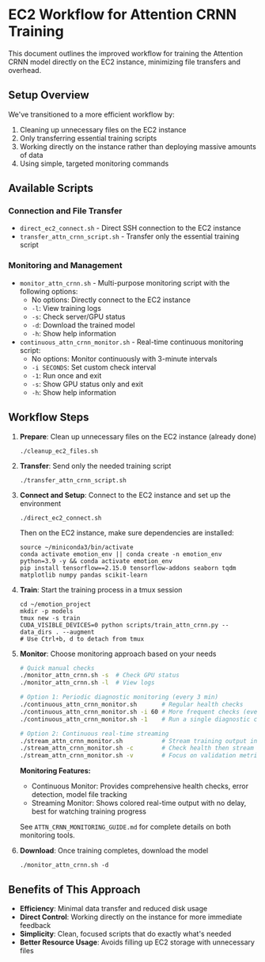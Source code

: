 # EC2 Workflow for Attention CRNN Training

This document outlines the improved workflow for training the Attention CRNN model directly on the EC2 instance, minimizing file transfers and overhead.

## Setup Overview

We've transitioned to a more efficient workflow by:

1. Cleaning up unnecessary files on the EC2 instance
2. Only transferring essential training scripts
3. Working directly on the instance rather than deploying massive amounts of data
4. Using simple, targeted monitoring commands

## Available Scripts

### Connection and File Transfer

- `direct_ec2_connect.sh` - Direct SSH connection to the EC2 instance
- `transfer_attn_crnn_script.sh` - Transfer only the essential training script

### Monitoring and Management

- `monitor_attn_crnn.sh` - Multi-purpose monitoring script with the following options:
  - No options: Directly connect to the EC2 instance
  - `-l`: View training logs
  - `-s`: Check server/GPU status
  - `-d`: Download the trained model
  - `-h`: Show help information
- `continuous_attn_crnn_monitor.sh` - Real-time continuous monitoring script:
  - No options: Monitor continuously with 3-minute intervals
  - `-i SECONDS`: Set custom check interval
  - `-1`: Run once and exit
  - `-s`: Show GPU status only and exit
  - `-h`: Show help information

## Workflow Steps

1. **Prepare**: Clean up unnecessary files on the EC2 instance (already done)
   ```
   ./cleanup_ec2_files.sh
   ```

2. **Transfer**: Send only the needed training script
   ```
   ./transfer_attn_crnn_script.sh
   ```

3. **Connect and Setup**: Connect to the EC2 instance and set up the environment
   ```
   ./direct_ec2_connect.sh
   ```
   
   Then on the EC2 instance, make sure dependencies are installed:
   ```
   source ~/miniconda3/bin/activate
   conda activate emotion_env || conda create -n emotion_env python=3.9 -y && conda activate emotion_env
   pip install tensorflow==2.15.0 tensorflow-addons seaborn tqdm matplotlib numpy pandas scikit-learn
   ```

4. **Train**: Start the training process in a tmux session
   ```
   cd ~/emotion_project
   mkdir -p models
   tmux new -s train
   CUDA_VISIBLE_DEVICES=0 python scripts/train_attn_crnn.py --data_dirs . --augment
   # Use Ctrl+b, d to detach from tmux
   ```

5. **Monitor**: Choose monitoring approach based on your needs
   ```bash
   # Quick manual checks
   ./monitor_attn_crnn.sh -s  # Check GPU status
   ./monitor_attn_crnn.sh -l  # View logs
   
   # Option 1: Periodic diagnostic monitoring (every 3 min)
   ./continuous_attn_crnn_monitor.sh       # Regular health checks
   ./continuous_attn_crnn_monitor.sh -i 60 # More frequent checks (every minute)
   ./continuous_attn_crnn_monitor.sh -1    # Run a single diagnostic check
   
   # Option 2: Continuous real-time streaming
   ./stream_attn_crnn_monitor.sh           # Stream training output in real-time
   ./stream_attn_crnn_monitor.sh -c        # Check health then stream
   ./stream_attn_crnn_monitor.sh -v        # Focus on validation metrics only
   ```
   
   **Monitoring Features:**
   - Continuous Monitor: Provides comprehensive health checks, error detection, model file tracking
   - Streaming Monitor: Shows colored real-time output with no delay, best for watching training progress
   
   See `ATTN_CRNN_MONITORING_GUIDE.md` for complete details on both monitoring tools.

6. **Download**: Once training completes, download the model
   ```
   ./monitor_attn_crnn.sh -d
   ```

## Benefits of This Approach

- **Efficiency**: Minimal data transfer and reduced disk usage
- **Direct Control**: Working directly on the instance for more immediate feedback
- **Simplicity**: Clean, focused scripts that do exactly what's needed
- **Better Resource Usage**: Avoids filling up EC2 storage with unnecessary files
